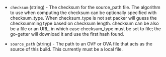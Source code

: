 <!-- Code generated from the comments of the Config struct in builder/virtualbox/ovf/config.go; DO NOT EDIT MANUALLY -->

-   `checksum` (string) - The checksum for the source_path file. The
algorithm to use when computing the checksum can be optionally specified
with checksum_type. When checksum_type is not set packer will guess the
checksumming type based on checksum length. checksum can be also be a
file or an URL, in which case checksum_type must be set to file; the
go-getter will download it and use the first hash found.

-   `source_path` (string) - The path to an OVF or OVA file that acts as the
source of this build. This currently must be a local file.
